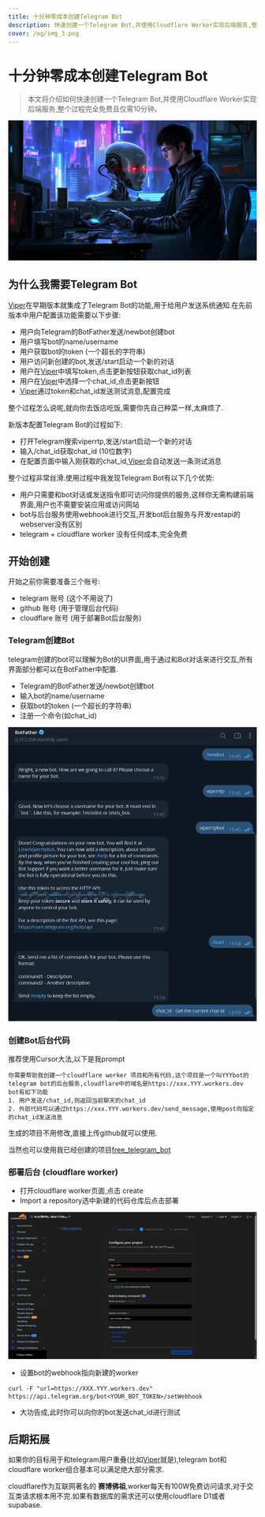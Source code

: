 ```yaml
---
title: 十分钟零成本创建Telegram Bot
description: 快速创建一个Telegram Bot,并使用Cloudflare Worker实现后端服务,整个过程完全免费且仅需10分钟
cover: /og/img_3.png
---
```


# 十分钟零成本创建Telegram Bot

> 本文将介绍如何快速创建一个Telegram Bot,并使用Cloudflare Worker实现后端服务,整个过程完全免费且仅需10分钟。

![img_3.png](../../public/og/img_3.png)

## 为什么我需要Telegram Bot

[Viper](https://www.viperrtp.com/)在早期版本就集成了Telegram Bot的功能,用于给用户发送系统通知.在先前版本中用户配置该功能需要以下步骤:

- 用户向Telegram的BotFather发送/newbot创建bot
- 用户填写bot的name/username
- 用户获取bot的token (一个超长的字符串)
- 用户访问新创建的bot,发送/start启动一个新的对话
- 用户在[Viper](https://www.viperrtp.com/)中填写token,点击更新按钮获取chat_id列表
- 用户在[Viper](https://www.viperrtp.com/)中选择一个chat_id,点击更新按钮
- [Viper](https://www.viperrtp.com/)通过token和chat_id发送测试消息,配置完成

整个过程怎么说呢,就向你去饭店吃饭,需要你先自己种菜一样,太麻烦了.

新版本配置Telegram Bot的过程如下:

+ 打开Telegram搜索viperrtp,发送/start启动一个新的对话
+ 输入/chat_id获取chat_id (10位数字)
+ 在配置页面中输入刚获取的chat_id,[Viper](https://www.viperrtp.com/)会自动发送一条测试消息

整个过程非常丝滑.使用过程中我发现Telegram Bot有以下几个优势:

- 用户只需要和bot对话或发送指令即可访问你提供的服务,这样你无需构建前端界面,用户也不需要安装应用或访问网站
- bot与后台服务使用webhook进行交互,开发bot后台服务与开发restapi的webserver没有区别
- telegram + cloudflare worker 没有任何成本,完全免费

## 开始创建

开始之前你需要准备三个账号:

- telegram 账号 (这个不用说了)
- github 账号 (用于管理后台代码)
- cloudflare 账号 (用于部署Bot后台服务)

### Telegram创建Bot

telegram创建的bot可以理解为Bot的UI界面,用于通过和Bot对话来进行交互,所有界面部分都可以在BotFather中配置.

- Telegram的BotFather发送/newbot创建bot
- 输入bot的name/username
- 获取bot的token (一个超长的字符串)
- 注册一个命令(如chat_id)

![img.png](img.png)

### 创建Bot后台代码

推荐使用Cursor大法,以下是我prompt

```
你需要帮助我创建一个cloudflare worker 项目和所有代码,这个项目是一个叫YYYbot的telegram bot的后台服务,cloudflare中的域名是https://xxx.YYY.workers.dev
bot有如下功能
1. 用户发送/chat_id,则返回当前聊天的chat_id
2. 外部代码可以通过https://xxx.YYY.workers.dev/send_message,使用post向指定的chat_id发送消息
```

生成的项目不用修改,直接上传github就可以使用.

当然也可以使用我已经创建的项目[free_telegram_bot](https://github.com/FunnyWolf/free_telegram_bot)

### 部署后台 (cloudflare worker)

- 打开cloudflare worker页面,点击 create
- Import a repository选中新建的代码仓库后点击部署

![img_1.png](img_1.png)

- 设置bot的webhook指向新建的worker

```shell
curl -F "url=https://XXX.YYY.workers.dev" https://api.telegram.org/bot<YOUR_BOT_TOKEN>/setWebhook
```

- 大功告成,此时你可以向你的bot发送chat_id进行测试

## 后期拓展

如果你的目标用于和telegram用户重叠(比如[Viper](https://www.viperrtp.com/)就是),telegram bot和cloudflare worker组合基本可以满足绝大部分需求.

cloudflare作为互联网著名的 **赛博佛祖**,worker每天有100W免费访问请求,对于交互类请求根本用不完.如果有数据库的需求还可以使用cloudflare D1或者supabase.

